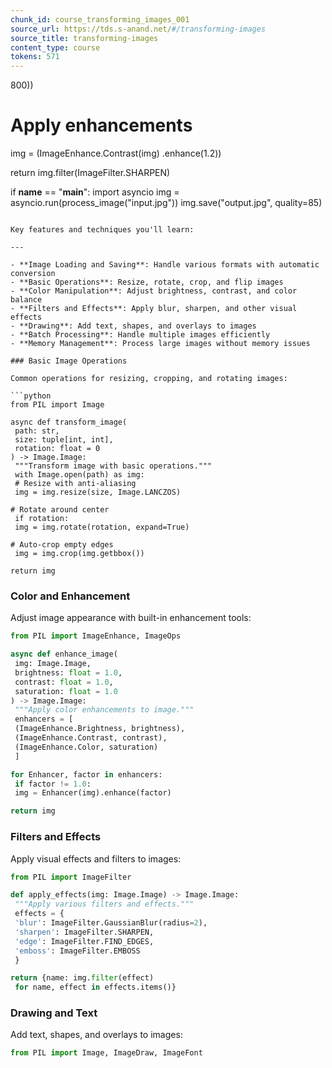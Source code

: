 ```yaml
---
chunk_id: course_transforming_images_001
source_url: https://tds.s-anand.net/#/transforming-images
source_title: transforming-images
content_type: course
tokens: 571
---
```


800))

# Apply enhancements
 img = (ImageEnhance.Contrast(img)
 .enhance(1.2))

return img.filter(ImageFilter.SHARPEN)

if __name__ == "__main__":
 import asyncio
 img = asyncio.run(process_image("input.jpg"))
 img.save("output.jpg", quality=85)
```

Key features and techniques you'll learn:

---

- **Image Loading and Saving**: Handle various formats with automatic conversion
- **Basic Operations**: Resize, rotate, crop, and flip images
- **Color Manipulation**: Adjust brightness, contrast, and color balance
- **Filters and Effects**: Apply blur, sharpen, and other visual effects
- **Drawing**: Add text, shapes, and overlays to images
- **Batch Processing**: Handle multiple images efficiently
- **Memory Management**: Process large images without memory issues

### Basic Image Operations

Common operations for resizing, cropping, and rotating images:

```python
from PIL import Image

async def transform_image(
 path: str,
 size: tuple[int, int],
 rotation: float = 0
) -> Image.Image:
 """Transform image with basic operations."""
 with Image.open(path) as img:
 # Resize with anti-aliasing
 img = img.resize(size, Image.LANCZOS)

# Rotate around center
 if rotation:
 img = img.rotate(rotation, expand=True)

# Auto-crop empty edges
 img = img.crop(img.getbbox())

return img
```

### Color and Enhancement

Adjust image appearance with built-in enhancement tools:

```python
from PIL import ImageEnhance, ImageOps

async def enhance_image(
 img: Image.Image,
 brightness: float = 1.0,
 contrast: float = 1.0,
 saturation: float = 1.0
) -> Image.Image:
 """Apply color enhancements to image."""
 enhancers = [
 (ImageEnhance.Brightness, brightness),
 (ImageEnhance.Contrast, contrast),
 (ImageEnhance.Color, saturation)
 ]

for Enhancer, factor in enhancers:
 if factor != 1.0:
 img = Enhancer(img).enhance(factor)

return img
```

### Filters and Effects

Apply visual effects and filters to images:

```python
from PIL import ImageFilter

def apply_effects(img: Image.Image) -> Image.Image:
 """Apply various filters and effects."""
 effects = {
 'blur': ImageFilter.GaussianBlur(radius=2),
 'sharpen': ImageFilter.SHARPEN,
 'edge': ImageFilter.FIND_EDGES,
 'emboss': ImageFilter.EMBOSS
 }

return {name: img.filter(effect)
 for name, effect in effects.items()}
```

### Drawing and Text

Add text, shapes, and overlays to images:

```python
from PIL import Image, ImageDraw, ImageFont
